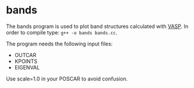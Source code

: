# bands
The bands program is used to plot band structures calculated with [VASP](http://vasp.at).
In order to compile type: `g++ -o bands bands.cc`.

The program needs the following input files:

* OUTCAR 
* KPOINTS
* EIGENVAL


Use scale=1.0 in your POSCAR to avoid confusion.


